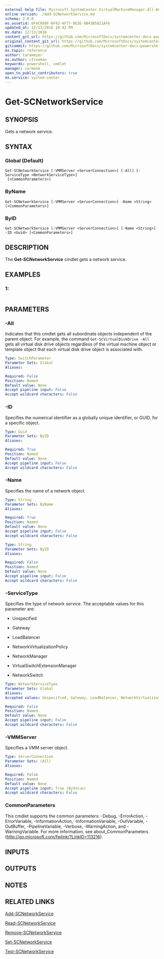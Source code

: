 ```yaml
---
external help file: Microsoft.SystemCenter.VirtualMachineManager.dll-Help.xml
online version: ./Add-SCNetworkService.md
schema: 2.0.0
ms.assetid: 6F4C808F-6F42-4F77-9E3E-9B43B5821AF6
updated_at: 12/13/2016 10:42 PM
ms.date: 12/13/2016
content_git_url: https://github.com/MicrosoftDocs/systemcenter-docs-powershell/blob/master/systemcenter-cmdlets/VirtualMachineManager/v1/Get-SCNetworkService.md
original_content_git_url: https://github.com/MicrosoftDocs/systemcenter-docs-powershell/blob/master/systemcenter-cmdlets/VirtualMachineManager/v1/Get-SCNetworkService.md
gitcommit: https://github.com/MicrosoftDocs/systemcenter-docs-powershell/blob/ea9507ac2178040476af5407227db8cb97701ea9/systemcenter-cmdlets/VirtualMachineManager/v1/Get-SCNetworkService.md
ms.topic: reference
author: tarameyer
ms.author: cfreeman
keywords: powershell, cmdlet
manager: carmonm
open_to_public_contributors: true
ms.service: system-center
---
```


# Get-SCNetworkService

## SYNOPSIS
Gets a network service.

## SYNTAX

### Global (Default)
```
Get-SCNetworkService [-VMMServer <ServerConnection>] [-All] [-ServiceType <NetworkServiceType>]
 [<CommonParameters>]
```

### ByName
```
Get-SCNetworkService [-VMMServer <ServerConnection>] -Name <String> [<CommonParameters>]
```

### ByID
```
Get-SCNetworkService [-VMMServer <ServerConnection>] [-Name <String>] -ID <Guid> [<CommonParameters>]
```

## DESCRIPTION
The **Get-SCNetworkService** cmdlet gets a network service.

## EXAMPLES

### 1:
```

```

## PARAMETERS

### -All
Indicates that this cmdlet gets all subordinate objects independent of the parent object.
For example, the command `Get-SCVirtualDiskDrive -All` gets all virtual disk drive objects regardless of the virtual machine object or template object that each virtual disk drive object is associated with.

```yaml
Type: SwitchParameter
Parameter Sets: Global
Aliases: 

Required: False
Position: Named
Default value: None
Accept pipeline input: False
Accept wildcard characters: False
```

### -ID
Specifies the numerical identifier as a globally unique identifier, or GUID, for a specific object.

```yaml
Type: Guid
Parameter Sets: ByID
Aliases: 

Required: True
Position: Named
Default value: None
Accept pipeline input: False
Accept wildcard characters: False
```

### -Name
Specifies the name of a network object.

```yaml
Type: String
Parameter Sets: ByName
Aliases: 

Required: True
Position: Named
Default value: None
Accept pipeline input: False
Accept wildcard characters: False
```

```yaml
Type: String
Parameter Sets: ByID
Aliases: 

Required: False
Position: Named
Default value: None
Accept pipeline input: False
Accept wildcard characters: False
```

### -ServiceType
Specifies the type of network service.
The acceptable values for this parameter are:

 

- Unspecified

- Gateway

- LoadBalancer

- NetworkVirtualizationPolicy

- NetworkManager

- VirtualSwitchExtensionManager

- NetworkSwitch

```yaml
Type: NetworkServiceType
Parameter Sets: Global
Aliases: 
Accepted values: Unspecified, Gateway, LoadBalancer, NetworkVirtualizationPolicy, NetworkManager, VirtualSwitchExtensionManager, NetworkSwitch

Required: False
Position: Named
Default value: None
Accept pipeline input: False
Accept wildcard characters: False
```

### -VMMServer
Specifies a VMM server object.

```yaml
Type: ServerConnection
Parameter Sets: (All)
Aliases: 

Required: False
Position: Named
Default value: None
Accept pipeline input: True (ByValue)
Accept wildcard characters: False
```

### CommonParameters
This cmdlet supports the common parameters: -Debug, -ErrorAction, -ErrorVariable, -InformationAction, -InformationVariable, -OutVariable, -OutBuffer, -PipelineVariable, -Verbose, -WarningAction, and -WarningVariable. For more information, see about_CommonParameters (http://go.microsoft.com/fwlink/?LinkID=113216).

## INPUTS

## OUTPUTS

## NOTES

## RELATED LINKS

[Add-SCNetworkService](xref:VirtualMachineManager/v1/Add-SCNetworkService.md)

[Read-SCNetworkService](xref:VirtualMachineManager/v1/Read-SCNetworkService.md)

[Remove-SCNetworkService](xref:VirtualMachineManager/v1/Remove-SCNetworkService.md)

[Set-SCNetworkService](xref:VirtualMachineManager/v1/Set-SCNetworkService.md)

[Test-SCNetworkService](xref:VirtualMachineManager/v1/Test-SCNetworkService.md)

